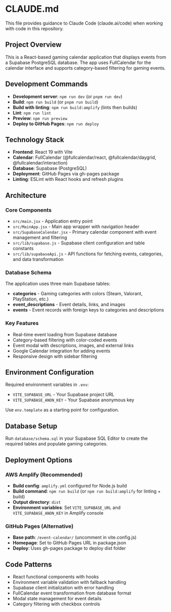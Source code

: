 # CLAUDE.md

This file provides guidance to Claude Code (claude.ai/code) when working with code in this repository.

## Project Overview

This is a React-based gaming calendar application that displays events from a Supabase PostgreSQL database. The app uses FullCalendar for the calendar interface and supports category-based filtering for gaming events.

## Development Commands

- **Development server**: `npm run dev` (or `pnpm run dev`)
- **Build**: `npm run build` (or `pnpm run build`)
- **Build with linting**: `npm run build:amplify` (lints then builds)
- **Lint**: `npm run lint`
- **Preview**: `npm run preview`
- **Deploy to GitHub Pages**: `npm run deploy`

## Technology Stack

- **Frontend**: React 19 with Vite
- **Calendar**: FullCalendar (@fullcalendar/react, @fullcalendar/daygrid, @fullcalendar/interaction)
- **Database**: Supabase (PostgreSQL)
- **Deployment**: GitHub Pages via gh-pages package
- **Linting**: ESLint with React hooks and refresh plugins

## Architecture

### Core Components
- `src/main.jsx` - Application entry point
- `src/MainApp.jsx` - Main app wrapper with navigation header
- `src/SupabaseCalendar.jsx` - Primary calendar component with event management and filtering
- `src/lib/supabase.js` - Supabase client configuration and table constants
- `src/lib/supabaseApi.js` - API functions for fetching events, categories, and data transformation

### Database Schema
The application uses three main Supabase tables:
- **categories** - Gaming categories with colors (Steam, Valorant, PlayStation, etc.)
- **event_descriptions** - Event details, links, and images
- **events** - Event records with foreign keys to categories and descriptions

### Key Features
- Real-time event loading from Supabase database
- Category-based filtering with color-coded events
- Event modal with descriptions, images, and external links
- Google Calendar integration for adding events
- Responsive design with sidebar filtering

## Environment Configuration

Required environment variables in `.env`:
- `VITE_SUPABASE_URL` - Your Supabase project URL
- `VITE_SUPABASE_ANON_KEY` - Your Supabase anonymous key

Use `env.template` as a starting point for configuration.

## Database Setup

Run `database/schema.sql` in your Supabase SQL Editor to create the required tables and populate gaming categories.

## Deployment Options

### AWS Amplify (Recommended)
- **Build config**: `amplify.yml` configured for Node.js build
- **Build command**: `npm run build` (or `npm run build:amplify` for linting + build)
- **Output directory**: `dist`
- **Environment variables**: Set `VITE_SUPABASE_URL` and `VITE_SUPABASE_ANON_KEY` in Amplify console

### GitHub Pages (Alternative)
- **Base path**: `/event-calendar/` (uncomment in vite.config.js)
- **Homepage**: Set to GitHub Pages URL in package.json
- **Deploy**: Uses gh-pages package to deploy dist folder

## Code Patterns

- React functional components with hooks
- Environment variable validation with fallback handling
- Supabase client initialization with error handling
- FullCalendar event transformation from database format
- Modal state management for event details
- Category filtering with checkbox controls